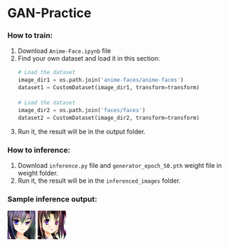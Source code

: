 # GAN-Practice

### How to train:
1. Download `Anime-Face.ipynb` file
2. Find your own dataset and load it in this section:
    ```python
    # Load the dataset
    image_dir1 = os.path.join('anime-faces/anime-faces')
    dataset1 = CustomDataset(image_dir1, transform=transform)
    
    # Load the dataset
    image_dir2 = os.path.join('faces/faces')
    dataset2 = CustomDataset(image_dir2, transform=transform)
    ```
3. Run it, the result will be in the output folder.

### How to inference:
1. Download `inference.py` file and `generator_epoch_50.pth` weight file in weight folder.
2. Run it, the result will be in the `inferenced_images` folder.

### Sample inference output:
![](inferenced_images/generated_image_0.png)
![](inferenced_images/generated_image_1.png)
